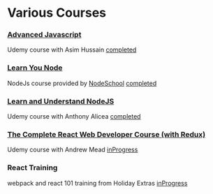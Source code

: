 # Various Courses

### [Advanced Javascript](https://www.udemy.com/top-javascript-interview-questions-and-answers/learn/v4/overview)
Udemy course with Asim Hussain [completed](https://github.com/TomFirth/courses/tree/master/advancedJavascript)

### [Learn You Node](https://github.com/workshopper/learnyounode)
NodeJs course provided by [NodeSchool](https://nodeschool.io/) [completed](https://github.com/TomFirth/courses/tree/master/learnyounode)

### [Learn and Understand NodeJS](https://www.udemy.com/understand-nodejs/learn/v4/overview)
Udemy course with Anthony Alicea [completed](https://github.com/TomFirth/courses/tree/master/nodeTodo)

### [The Complete React Web Developer Course (with Redux)](https://www.udemy.com/react-2nd-edition/learn/v4/overview)
Udemy course with Andrew Mead [inProgress](https://github.com/TomFirth/courses/tree/master/completeReactDeveloper)

### React Training
webpack and react 101 training from Holiday Extras [inProgress](https://github.com/TomFirth/courses/tree/master/react-training)
